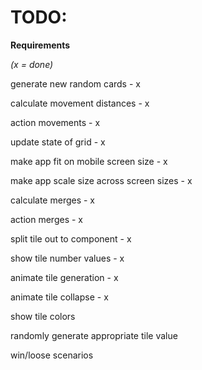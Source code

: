 # TODO:

__Requirements__

_(x = done)_

generate new random cards - x

calculate movement distances - x

action movements - x

update state of grid - x

make app fit on mobile screen size - x

make app scale size across screen sizes - x

calculate merges - x

action merges - x

split tile out to component - x

show tile number values - x

animate tile generation - x

animate tile collapse - x

show tile colors

randomly generate appropriate tile value

win/loose scenarios 
